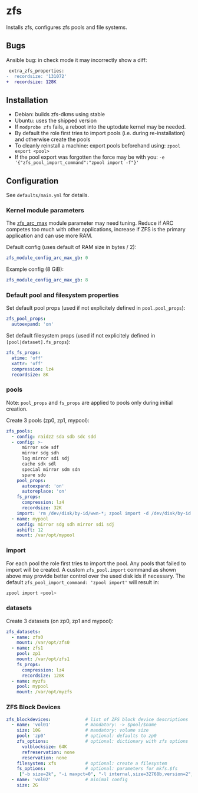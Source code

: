 zfs
===

Installs zfs, configures zfs pools and file systems.


Bugs
----

Ansible bug: in check mode it may incorrectly show a diff:

```diff
 extra_zfs_properties:
-  recordsize: '131072'
+  recordsize: 128K
```


Installation
------------

- Debian: builds zfs-dkms using stable
- Ubuntu: uses the shipped version
- If `modprobe zfs` fails, a reboot into the uptodate kernel may be needed.
- By default the role first tries to import pools (i.e. during re-installation) and otherwise create the pools
- To cleanly reinstall a machine: export pools beforehand using: `zpool export <pool>`
- If the pool export was forgotten the force may be with you: `-e '{"zfs_pool_import_command":"zpool import -f"}'`


Configuration
-------------

See `defaults/main.yml` for details.

### Kernel module parameters

The [zfs_arc_max](https://openzfs.github.io/openzfs-docs/Performance%20and%20Tuning/Module%20Parameters.html#zfs-arc-max) module parameter may need tuning. Reduce if ARC competes too much with other applications, increase if ZFS is the primary application and can use more RAM.

Default config (uses default of RAM size in bytes / 2):

```yaml
zfs_module_config_arc_max_gb: 0
```

Example config (8 GiB):

```yaml
zfs_module_config_arc_max_gb: 8
```

### Default pool and filesystem properties

Set default pool props (used if not explicitely defined in `pool.pool_props`):

```yaml
zfs_pool_props:
  autoexpand: 'on'
```

Set default filesystem props (used if not explicitely defined in `[pool|dataset].fs_props`):

```yaml
zfs_fs_props:
  atime: 'off'
  xattr: 'off'
  compression: lz4
  recordsize: 8K
```

### pools

Note: `pool_props` and `fs_props` are applied to pools only during initial creation.

Create 3 pools (zp0, zp1, mypool):

```yaml
zfs_pools:
  - config: raidz2 sda sdb sdc sdd
  - config: >-
      mirror sde sdf
      mirror sdg sdh
      log mirror sdi sdj
      cache sdk sdl
      special mirror sdm sdn
      spare sdo
    pool_props:
      autoexpand: 'on'
      autoreplace: 'on'
    fs_props:
      compression: lz4
      recordsize: 32K
    import: 'rm /dev/disk/by-id/wwn-*; zpool import -d /dev/disk/by-id'  # custom import. `zp1` is automatically added
  - name: mypool
    config: mirror sdg sdh mirror sdi sdj
    ashift: 12
    mount: /var/opt/mypool
```

### import

For each pool the role first tries to import the pool. Any pools that failed to import will be created.
A custom `zfs_pool.import` command as shown above may provide better control over the used disk ids if necessary.
The default `zfs_pool_import_command: 'zpool import'` will result in:

```bash
zpool import <pool>
```

### datasets

Create 3 datasets (on zp0, zp1 and mypool):

```yaml
zfs_datasets:
  - name: zfs0
    mount: /var/opt/zfs0
  - name: zfs1
    pool: zp1
    mount: /var/opt/zfs1
    fs_props:
      compression: lz4
      recordsize: 128K
  - name: myzfs
    pool: mypool
    mount: /var/opt/myzfs
```

### ZFS Block Devices


```yaml
zfs_blockdevices:             # list of ZFS block device descriptions
  - name: 'vol01'             # mandatory: -> $pool/$name
    size: 10G                 # mandatory: volume size
    pool: 'zp0'               # optional: defaults to zp0
    zfs_options:              # optional: dictionary with zfs options
      volblocksize: 64K
      refreservation: none
      reservation: none
    filesystem: xfs           # optional: create a filesystem
    fs_options:               # optional: parameters for mkfs.$fs
     ["-b size=2k", "-i maxpct=0", "-l internal,size=32768b,version=2", "-n size=8k,version=2" ]
  - name: 'vol02'             # minimal config
    size: 2G
```
